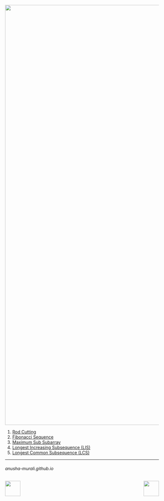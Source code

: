 <p align="center">
<img width="1375" alt="favorite_dp" src="https://github.com/user-attachments/assets/d16a688e-ed47-4a2d-a6b5-b9e85f740707" />
</p>

1. [Rod Cutting](./rod_cutting.md)
2. [Fibonacci Sequence](./fibonacci.md)
3. [Maximum Sub Subarray](./max_sum_subarray.md)
4. [Longest Increasing Subsequence (LIS)](./lis.md)
5. [Longest Common Subsequence (LCS)](./lcs.md)




* * *
###### anusha-murali.github.io


<p align="center">
      <img src="https://github.com/anusha-murali/anusha-murali.github.io/assets/111596338/639243aa-2857-4595-a65a-7852762bb002" width="50" height="50" align="left">
</p>

[<img src="https://github.com/user-attachments/assets/989cfb30-4fb8-40f8-a812-8a054869aa32" width="50" height="50" align="right">](../index.md)


